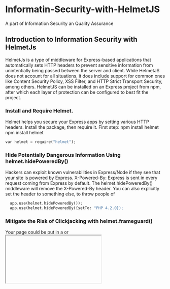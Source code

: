# Informatin-Security-with-HelmetJS
A part of Information Security an Quality Assurance

## Introduction to Information Security with HelmetJs 
  HelmetJs is a type of middleware for Express-based applications that automatically sets HTTP headers to prevent sensitive information from unintentially being passed between the server and client. While HelmetJS does not account for all situations, it does include support for common ones like Content Security Policy, XSS Filter, and HTTP Strict Transport Security, among others. HelmetJS can be installed on an Express project from npm, after which each layer of protection can be configured to best fit the project.
  
### Install and Require Helmet.
  Helmet helps you secure your Express apps by setting various HTTP headers. Install the package, then require it.
  First step: npm install helmet npm install helmet
```python
var helmet = require("helmet");
```
### Hide Potentially Dangerous Information Using helmet.hidePoweredBy()
  Hackers can exploit known vulnerabilities in Express/Node if they see that your site is powered by Express. X-Powered-By: Express is sent in every request coming from Express by default. The helmet.hidePoweredBy() middleware will remove the X-Powered-By header. You can also explicitly set the header to something else, to throw people of
```python
  app.use(helmet.hidePoweredBy());
  app.use(helmet.hidePoweredBy({setTo: "PHP 4.2.0});
```
### Mitigate the Risk of Clickjacking with helmet.frameguard()

  Your page could be put in a <frame> or <iframe> without your consent. This can result in clickjacking attacks, among other things. Clickjacking is a technique of tricking a user into interacting with a page different from what the user thinks it is. This can be obtained executing your page in a malicious context, by mean of iframing. In that context a hacker can put a hidden layer over your page. Hidden buttons can be used to run bad scripts. This middleware sets the X-Frame-Options headers. It restricts who can put your sit in a frame. It has three modes: DENY, SAMEORIGIN, and ALLOW-FROM.
```python
  app.use(helmet.frameaguard({action: 'deny'});
```
  ### Mitigate the Risk of Cross site Scripting (XSS) Attacks with helmet.xssFilter();
   
  Cross-site scripting (XSS) is a frequent type of attack where malicious scripts are injected into vulnerable pages, with the purpose of stealing sensitive data like session cookies, or passwords.
  The basic rule to lower the risk of an XSS attack is simple: "Never trust user's input". As a developer you should always sanitize all the input coming from the outside. This inclues data coming from forms, GET query urls, and even from POST bodies. Sanitizing means that you should find and encode the characters that may be dangerous e.g <,>.
  Modern browsers can help mitigating the risk by adopting better software strategies. Often these are configurable via http headers.
  The X-XSS-Protection HTTP header is a basic protection. The browser detects a potential injected script using a heuristic filter. If the header is enable, the browser changes the script code, neutralizing it.
  ```python
  app.use(helmet.xssFilter());
  ```
  ### Avoid Inferring the Response MIME Type with helmet.noSniff()
  Browsers can use content or MIME sniffing to adapt to different datatypes coming from a response. They override the Content - Type headers to guess and process the data. While this can be convenient in some scenarios, it can also lead to some dangerours attacks. This middleware sets the X-Content-Type-Options header to nosniff. This instructs the browser to not bypass the provided Content-Type.
```python
  app.use(helmet.noSniff());
```
### Prevent IE from Opening Untrusted HTML with helmet.ieNoOpen()
  Some web applications will serve untrusted HTML for download. Some versions of Internet Explorer by default open those HTML files in the context of your site. This means that an unstrusted HTML page could start doing bad things in the context of your pages. This middleware sets the X-Download-Options header to noopen. This will prevent IE users from executing downloads in the trusted site's context.
```python
app.use(helmet.ieNoOpen());
```
### Ask Browsers to Access Your Site via HTTPS Only with helmet.hsts()
  HTTP Strict Transport Security (HSTS) is a web security policy which helps to project websites against protocol downgrade attacks and cookie hijacking. If your website can be accessed via HTTPS you can ask uer's browsers to avoid using insecure HTTP. By setting the header Strict-Transport-Security, you tell the browsers to use HTTPS for the future requests in a specified amount of time. This will work for the requests coming after the initial request.
  Configure helmet.hsts() to use HTTPS for the next 90 days. Pass the config object {maxAge: timeInMiliseconds, force: true}. Glitch already has hsts enabled. To override its settings you need to set the field "force" to true in the config object. We will intercept and restore the Glitch header, after inspecting it for testing.
```python
  var ninetyDaysInMilliseconds = 90*24*60*60*1000;
  app.use(helmet.hsts({maxAge: ninetyDaysInMilliseconds, force: true}));
  ```
  ### Disable DNS Prefetching with helmet.dsnPerfetchControl()
  To improve performance, most browsers prefetch DNS records for the links in a page. in that way the destination ip is already known when the user clicks on a link. this may lead to over-use of the DNS service (if you own a big website, visited by millions people...), privacy issues (one eavesdropper could infer that you are on a certain page), or page statistics alteration (some links may appear visited even if they are not). If you have high security needs you can disable DNS prefetching, at the cost of a performance penalty.
  ```python
  app.use(helmet.dnsPrefetchControl());
  ```
  ### Disable Client - Side Caching with helmet.noCache() -> have to download newver version -> lose benefits from cach
  If you are releasing an update for your website, and you want the users to always download the newer version, you can (try to) disable caching on client's browser. It can be useful in development too. Caching has performance benefits, which you will lose, so only use this option when there is a real need.
  ```python
  app.use(helmet.noCache());
  ```
  ### Set a Content Security Policy with helmet.contentSecurityPolicy()
  This challenge highlights one promising new defense that can significantly reduce the risk and impact of many type of attacks in modern browsers. By setting and configuring a Content Security Policy you can prevent the injection of anything unintended into your page. This will protect you app from XSS vulnerabilities, undesired tracking, malicious frames, and much more. CSP works by defining a whitelist of content sources which are trusted. You can configure them for each kind of resource a web page may need (script, stylsheets, fonts, frames, media, and so on...) There are multiple directives available, so a website owner can have a granular control. See HTML 5 Rocks, KEYCDN for more details. Unfortunately CSP is unsopported by older browser.
  By defaul, directives are wide open, so it's important to set the defaultSrc directive as a fallback. Helmet supports both defaultSrc and default-src naming styles. The fallback applies for most of the unspecified directives. In this exercise, use helmet.contentSecurityPolicy(), and configure it setting the defaultSrc directive to ["self"] (the list of allowed sources must be in an aray), in order to trust only your website address by default. Set also the scriptSrc directive so that you will allow scripts to be downloaded from your website, and from the domain "trusted-cdn.com"
  ```python
  app.use(helmet.contentSecurityPolicy({
    directives: {
      defaultSrc: ["'self'"],
      scriptSrc: ["'self'", 'trusted-cdn.com']
    }
  }));
  ```
  ### Configure Helmet Using the "parent" helmet() Middleware
  app.use(helmet()) will automatically include all the middleware introduced above, except noCache(), and contentSecurityPolicy(), but these can be enabled if necessary. You can also disable or configure any other middleware individually, using a configuration object.
  ```python
  // example
  app.use(helmet({
    frameguard: { // configure
      action: 'deny'
    },
    contentSecurityPolicy: { // enable and configure
      directives: {
        defaultSrc: ["self"],
        styleSrc: ['style.com'],
      }
    },
    dnsPrefetchControl: false // disable
  }));
  ```
